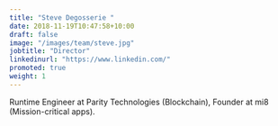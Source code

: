 ```yaml
---
title: "Steve Degosserie "
date: 2018-11-19T10:47:58+10:00
draft: false
image: "/images/team/steve.jpg"
jobtitle: "Director"
linkedinurl: "https://www.linkedin.com/"
promoted: true
weight: 1
---
```


Runtime Engineer at Parity Technologies (Blockchain), Founder at mi8 (Mission-critical apps).
